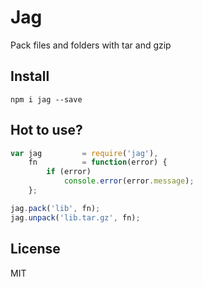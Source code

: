 Jag
=======

Pack files and folders with tar and gzip

## Install

`npm i jag --save`

## Hot to use?

```js
var jag         = require('jag'),
    fn          = function(error) {
        if (error)
            console.error(error.message);
    };

jag.pack('lib', fn);
jag.unpack('lib.tar.gz', fn);
```

## License

MIT

